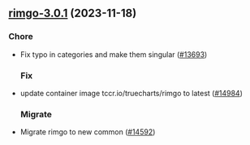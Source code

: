 

## [rimgo-3.0.1](https://github.com/truecharts/charts/compare/rimgo-3.0.0...rimgo-3.0.1) (2023-11-18)

### Chore

- Fix typo in categories and make them singular ([#13693](https://github.com/truecharts/charts/issues/13693))
  
  ### Fix

- update container image tccr.io/truecharts/rimgo to latest ([#14984](https://github.com/truecharts/charts/issues/14984))
  
  ### Migrate

- Migrate rimgo to new common ([#14592](https://github.com/truecharts/charts/issues/14592))
  
  